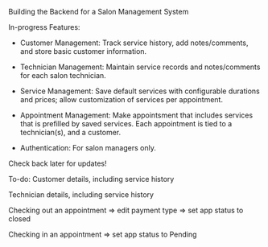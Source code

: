 Building the Backend for a Salon Management System

In-progress Features:

- Customer Management: Track service history, add notes/comments, and store basic customer information.

- Technician Management: Maintain service records and notes/comments for each salon technician.

- Service Management: Save default services with configurable durations and prices; allow customization of services per appointment.

- Appointment Management: Make appointsment that includes services that is prefilled by saved services. Each appointment is tied to a technician(s), and a customer.

- Authentication: For salon managers only. 

Check back later for updates!

To-do:
Customer details, including service history

Technician details, including service history

Checking out an appointment => edit payment type => set app status to closed

Checking in an appointment => set app status to Pending
